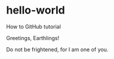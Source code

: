 # hello-world
How to GitHub tutorial

Greetings, Earthlings!

Do not be frightened, for I am one of you. 
